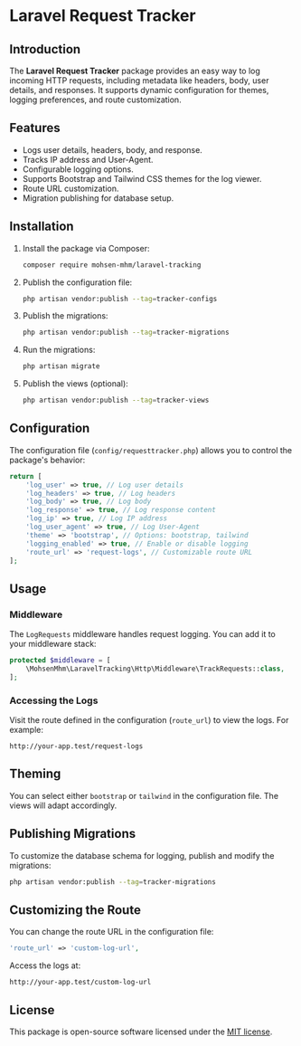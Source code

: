 # Laravel Request Tracker

## Introduction

The **Laravel Request Tracker** package provides an easy way to log incoming HTTP requests, including metadata like
headers, body, user details, and responses. It supports dynamic configuration for themes, logging preferences, and route
customization.

## Features

- Logs user details, headers, body, and response.
- Tracks IP address and User-Agent.
- Configurable logging options.
- Supports Bootstrap and Tailwind CSS themes for the log viewer.
- Route URL customization.
- Migration publishing for database setup.

## Installation

1. Install the package via Composer:
   ```bash
   composer require mohsen-mhm/laravel-tracking
   ```

2. Publish the configuration file:
   ```bash
   php artisan vendor:publish --tag=tracker-configs
   ```

3. Publish the migrations:
   ```bash
   php artisan vendor:publish --tag=tracker-migrations
   ```

4. Run the migrations:
   ```bash
   php artisan migrate
   ```

5. Publish the views (optional):
   ```bash
   php artisan vendor:publish --tag=tracker-views
   ```

## Configuration

The configuration file (`config/requesttracker.php`) allows you to control the package's behavior:

```php
return [
    'log_user' => true, // Log user details
    'log_headers' => true, // Log headers
    'log_body' => true, // Log body
    'log_response' => true, // Log response content
    'log_ip' => true, // Log IP address
    'log_user_agent' => true, // Log User-Agent
    'theme' => 'bootstrap', // Options: bootstrap, tailwind
    'logging_enabled' => true, // Enable or disable logging
    'route_url' => 'request-logs', // Customizable route URL
];
```

## Usage

### Middleware

The `LogRequests` middleware handles request logging. You can add it to your middleware stack:

```php
protected $middleware = [
    \MohsenMhm\LaravelTracking\Http\Middleware\TrackRequests::class,
];
```

### Accessing the Logs

Visit the route defined in the configuration (`route_url`) to view the logs. For example:

```
http://your-app.test/request-logs
```

## Theming

You can select either `bootstrap` or `tailwind` in the configuration file. The views will adapt accordingly.

## Publishing Migrations

To customize the database schema for logging, publish and modify the migrations:

```bash
php artisan vendor:publish --tag=tracker-migrations
```

## Customizing the Route

You can change the route URL in the configuration file:

```php
'route_url' => 'custom-log-url',
```

Access the logs at:

```
http://your-app.test/custom-log-url
```

## License

This package is open-source software licensed under the [MIT license](https://opensource.org/licenses/MIT).

